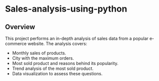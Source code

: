 # Sales-analysis-using-python

## Overview
This project performs an in-depth analysis of sales data from a popular e-commerce website. The analysis covers:
- Monthly sales of products.
- City with the maximum orders.
- Most sold product and reasons behind its popularity.
- Trend analysis of the most sold product.
- Data visualization to assess these questions.


